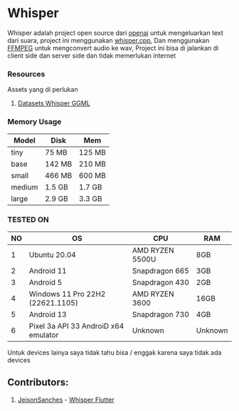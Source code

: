 # Whisper 

Whisper adalah project open source dari [openai](https://github.com/openai) untuk mengeluarkan text dari suara, project ini menggunakan [whisper.cpp](https://github.com/ggerganov/whisper.cpp), Dan menggunakan [FFMPEG](https://github.com/FFmpeg/FFmpeg) untuk mengconvert audio ke wav, Project ini bisa di jalankan di client side dan server side dan tidak memerlukan internet

### Resources

Assets yang di perlukan

1. [Datasets Whisper GGML](https://huggingface.co/datasets/ggerganov/whisper.cpp)

### Memory Usage

|   Model     |   Disk     |   Mem     |
| -----       | ------     | --------- |
| tiny	      |75 MB	   |   125 MB  |
| base	      |142 MB	   |   210 MB  |
| small	      |466 MB	   |   600 MB  |
| medium	  |1.5 GB      |   1.7 GB  |
| large	      |2.9 GB      |   3.3 GB  |

### TESTED ON

|NO | OS | CPU | RAM |
|--| --- |--- | --- |
| 1 | Ubuntu 20.04 | AMD RYZEN 5500U | 8GB |
| 2 | Android 11 | Snapdragon 665| 3GB |
| 3 | Android 5 | Snapdragon 430 | 2GB |
| 4 | Windows 11 Pro 22H2 (22621.1105) | AMD RYZEN 3600| 16GB |
| 5 | Android 13 | Snapdragon 730 | 4GB |
| 6 | Pixel 3a API 33 AndroiD x64 emulator | Unknown | Unknown |

Untuk devices lainya saya tidak tahu bisa / enggak karena saya tidak ada devices

## Contributors:

1. [JeisonSanches](https://github.com/JeisonSanches) - [Whisper Flutter](https://github.com/azkadev/whisper_dart/tree/main/package/whisper_flutter)
